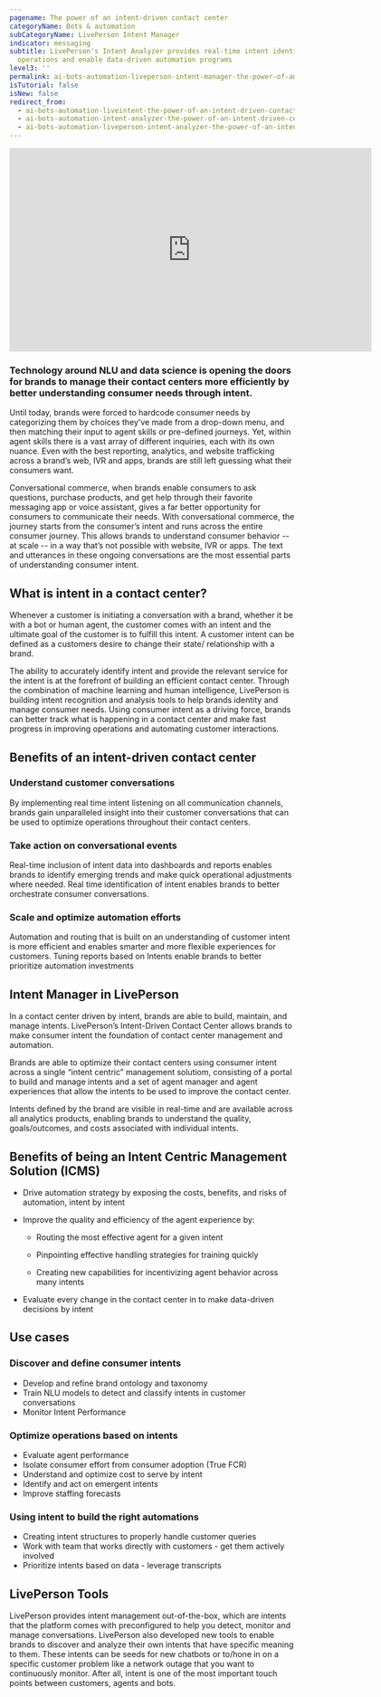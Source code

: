 ```yaml
---
pagename: The power of an intent-driven contact center
categoryName: Bots & automation
subCategoryName: LivePerson Intent Manager
indicator: messaging
subtitle: LivePerson's Intent Analyzer provides real-time intent identification to help businesses optimize
  operations and enable data-driven automation programs
level3: ''
permalink: ai-bots-automation-liveperson-intent-manager-the-power-of-an-intent-driven-contact-center.html
isTutorial: false
isNew: false
redirect_from: 
  - ai-bots-automation-liveintent-the-power-of-an-intent-driven-contact-center.html
  - ai-bots-automation-intent-analyzer-the-power-of-an-intent-driven-contact-center.html 
  - ai-bots-automation-liveperson-intent-analyzer-the-power-of-an-intent-driven-contact-center.html
---
```


<iframe style="max-width: 750px;" src="https://player.vimeo.com/video/497245668?autoplay=1&loop=1&title=0&byline=0&portrait=0" width="640" height="360" frameborder="0" allow="autoplay; fullscreen" allowfullscreen></iframe>

### Technology around NLU and data science is opening the doors for brands to manage their contact centers more efficiently by better understanding consumer needs through intent.

Until today, brands were forced to hardcode consumer needs by categorizing them by choices they’ve made from a drop-down menu, and then matching their input to agent skills or pre-defined journeys. Yet, within agent skills there is a vast array of different inquiries, each with its own nuance. Even with the best reporting, analytics, and website trafficking across a brand’s web, IVR and apps, brands are still left guessing what their consumers want.

Conversational commerce, when brands enable consumers to ask questions, purchase products, and get help through their favorite messaging app or voice assistant, gives a far better opportunity for consumers to communicate their needs. With conversational commerce, the journey starts from the consumer’s intent and runs across the entire consumer journey. This allows brands to understand consumer behavior -- at scale -- in a way that’s not possible with website, IVR or apps. The text and utterances in these ongoing conversations are the most essential parts of understanding consumer intent.

## What is intent in a contact center?

Whenever a customer is initiating a conversation with a brand, whether it be with a bot or human agent, the customer comes with an intent and the ultimate goal of the customer is to fulfill this intent. A customer intent can be defined as a customers desire to change their state/ relationship with a brand.

The ability to accurately identify intent and provide the relevant service for the intent is at the forefront of building an efficient contact center. Through the combination of machine learning and human intelligence, LivePerson is building intent recognition and analysis tools to help brands identity and manage consumer needs. Using consumer intent as a driving force, brands can better track what is happening in a contact center and make fast progress in improving operations and automating customer interactions.

## Benefits of an intent-driven contact center

### Understand customer conversations

By implementing real time intent listening on all communication channels, brands gain unparalleled insight into their customer conversations that can be used to optimize operations throughout their contact centers.

### Take action on conversational events

Real-time inclusion of intent data into dashboards and reports enables brands to identify emerging trends and make quick operational adjustments where needed. Real time identification of intent enables brands to better orchestrate consumer conversations.

### Scale and optimize automation efforts

Automation and routing that is built on an understanding of customer intent is more efficient and enables smarter and more flexible experiences for customers. Tuning reports based on Intents enable brands to better prioritize automation investments

## Intent Manager in LivePerson

In a contact center driven by intent, brands are able to build, maintain, and manage intents. LivePerson’s Intent-Driven Contact Center allows brands to make consumer intent the foundation of contact center management and automation.

Brands are able to optimize their contact centers using consumer intent across a single “intent centric” management solutiom, consisting of a portal to build and manage intents and a set of agent manager and agent experiences that allow the intents to be used to improve the contact center.

Intents defined by the brand are visible in real-time and are available across all analytics products, enabling brands to understand the quality, goals/outcomes, and costs associated with individual intents.

## Benefits of being an Intent Centric Management Solution (ICMS)

* Drive automation strategy by exposing the costs, benefits, and risks of automation, intent by intent
* Improve the quality and efficiency of the agent experience by:

  - Routing the most effective agent for a given intent

  - Pinpointing effective handling strategies for training quickly

  - Creating new capabilities for incentivizing agent behavior across many intents
* Evaluate every change in the contact center in to make data-driven decisions by intent

## Use cases

### Discover and define consumer intents

* Develop and refine brand ontology and taxonomy
* Train NLU models to detect and classify intents in customer conversations
* Monitor Intent Performance

### Optimize operations based on intents

* Evaluate agent performance
* Isolate consumer effort from consumer adoption (True FCR)
* Understand and optimize cost to serve by intent
* Identify and act on emergent intents
* Improve staffing forecasts

### Using intent to build the right automations

* Creating intent structures to properly handle customer queries
* Work with team that works directly with customers - get them actively involved
* Prioritize intents based on data - leverage transcripts

## LivePerson Tools

LivePerson provides intent management out-of-the-box, which are intents that the platform comes with preconfigured to help you detect, monitor and manage conversations. LivePerson also developed new tools to enable brands to discover and analyze their own intents that have specific meaning to them. These intents can be seeds for new chatbots or to/hone in on a specific customer problem like a network outage that you want to continuously monitor. After all, intent is one of the most important touch points between customers, agents and bots.


